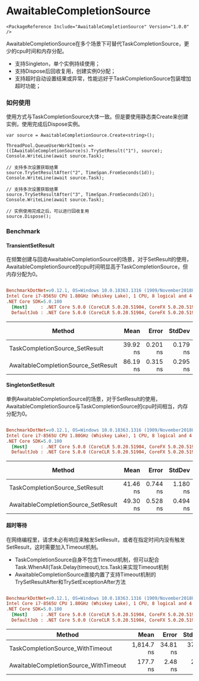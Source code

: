 # AwaitableCompletionSource
```
<PackageReference Include="AwaitableCompletionSource" Version="1.0.0" />
```
AwaitableCompletionSource在多个场景下可替代TaskCompletionSource，更少的cpu时间和内存分配。

* 支持Singleton，单个实例持续使用；
* 支持Dispose后回收复用，创建实例0分配；
* 支持超时自动设置结果或异常，性能远好于TaskCompletionSource包装增加超时功能； 

### 如何使用
使用方式与TaskCompletionSource大体一致。但是要使用静态类Create来创建实例，使用完成后Dispose实例。
```
var source = AwaitableCompletionSource.Create<string>();

ThreadPool.QueueUserWorkItem(s => ((IAwaitableCompletionSource)s).TrySetResult("1"), source);
Console.WriteLine(await source.Task);

// 支持多次设置获取结果 
source.TrySetResultAfter("2", TimeSpan.FromSeconds(1d));
Console.WriteLine(await source.Task);

// 支持多次设置获取结果 
source.TrySetResultAfter("3", TimeSpan.FromSeconds(2d));
Console.WriteLine(await source.Task);

// 实例使用完成之后，可以进行回收复用
source.Dispose();
```

### Benchmark

#### TransientSetResult
在频繁创建与回收AwaitableCompletionSource的场景，对于SetResult的使用，AwaitableCompletionSource的cpu时间明显高于TaskCompletionSource，但内存分配为0。


``` ini

BenchmarkDotNet=v0.12.1, OS=Windows 10.0.18363.1316 (1909/November2018Update/19H2)
Intel Core i7-8565U CPU 1.80GHz (Whiskey Lake), 1 CPU, 8 logical and 4 physical cores
.NET Core SDK=5.0.100
  [Host]     : .NET Core 5.0.0 (CoreCLR 5.0.20.51904, CoreFX 5.0.20.51904), X64 RyuJIT
  DefaultJob : .NET Core 5.0.0 (CoreCLR 5.0.20.51904, CoreFX 5.0.20.51904), X64 RyuJIT


```
|                              Method |     Mean |    Error |   StdDev |  Gen 0 | Gen 1 | Gen 2 | Allocated |
|------------------------------------ |---------:|---------:|---------:|-------:|------:|------:|----------:|
|      TaskCompletionSource_SetResult | 39.92 ns | 0.201 ns | 0.179 ns | 0.0229 |     - |     - |      96 B |
| AwaitableCompletionSource_SetResult | 86.19 ns | 0.315 ns | 0.295 ns |      - |     - |     - |         - |


#### SingletonSetResult
单例AwaitableCompletionSource的场景，对于SetResult的使用，AwaitableCompletionSource与TaskCompletionSource的cpu时间相当，内存分配为0。

``` ini

BenchmarkDotNet=v0.12.1, OS=Windows 10.0.18363.1316 (1909/November2018Update/19H2)
Intel Core i7-8565U CPU 1.80GHz (Whiskey Lake), 1 CPU, 8 logical and 4 physical cores
.NET Core SDK=5.0.100
  [Host]     : .NET Core 5.0.0 (CoreCLR 5.0.20.51904, CoreFX 5.0.20.51904), X64 RyuJIT
  DefaultJob : .NET Core 5.0.0 (CoreCLR 5.0.20.51904, CoreFX 5.0.20.51904), X64 RyuJIT


```
|                              Method |     Mean |    Error |   StdDev |  Gen 0 | Gen 1 | Gen 2 | Allocated |
|------------------------------------ |---------:|---------:|---------:|-------:|------:|------:|----------:|
|      TaskCompletionSource_SetResult | 41.46 ns | 0.744 ns | 1.180 ns | 0.0229 |     - |     - |      96 B |
| AwaitableCompletionSource_SetResult | 49.30 ns | 0.528 ns | 0.494 ns |      - |     - |     - |         - |



#### 超时等待
在网络编程里，请求未必有响应来触发SetResult，或者在指定时间内没有触发SetResult，这时需要加入Timeout机制。

* TaskCompletionSource自身不包含Timeout机制，但可以配合Task.WhenAll(Task.Delay(timeout),tcs.Task)来实现Timeout机制
* AwaitableCompletionSource直接内置了支持Timeout机制的TrySetResultAfter和TrySetExceptionAfter方法

``` ini

BenchmarkDotNet=v0.12.1, OS=Windows 10.0.18363.1316 (1909/November2018Update/19H2)
Intel Core i7-8565U CPU 1.80GHz (Whiskey Lake), 1 CPU, 8 logical and 4 physical cores
.NET Core SDK=5.0.100
  [Host]     : .NET Core 5.0.0 (CoreCLR 5.0.20.51904, CoreFX 5.0.20.51904), X64 RyuJIT
  DefaultJob : .NET Core 5.0.0 (CoreCLR 5.0.20.51904, CoreFX 5.0.20.51904), X64 RyuJIT


```
|                                Method |       Mean |    Error |   StdDev |  Gen 0 |  Gen 1 |  Gen 2 | Allocated |
|-------------------------------------- |-----------:|---------:|---------:|-------:|-------:|-------:|----------:|
|      TaskCompletionSource_WithTimeout | 1,814.7 ns | 34.81 ns | 37.25 ns | 0.1163 | 0.0401 | 0.0019 |     720 B |
| AwaitableCompletionSource_WithTimeout |   177.7 ns |  2.48 ns |  2.20 ns | 0.0172 |      - |      - |      72 B |

